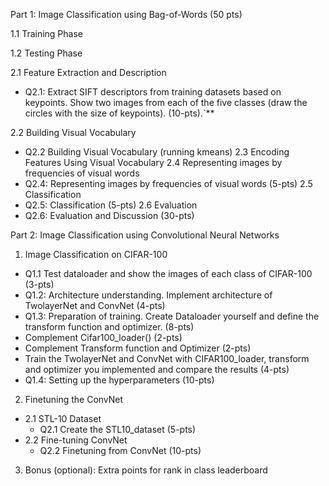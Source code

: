 Part 1: Image Classification using Bag-of-Words (50 pts)


1.1 Training Phase


1.2 Testing Phase

2.1 Feature Extraction and Description
* Q2.1: Extract SIFT descriptors from training datasets based on keypoints. Show two images from each of the five classes (draw the circles with the size of keypoints). (10-pts).`**  

2.2 Building Visual Vocabulary
* Q2.2 Building Visual Vocabulary (running kmeans)
2.3 Encoding Features Using Visual Vocabulary
2.4 Representing images by frequencies of visual words
* Q2.4: Representing images by frequencies of visual words (5-pts)
2.5 Classification
* Q2.5: Classification (5-pts)
2.6 Evaluation
* Q2.6: Evaluation and Discussion (30-pts)



Part 2: Image Classification using Convolutional Neural Networks

1. Image Classification on CIFAR-100
* Q1.1 Test dataloader and show the images of each class of CIFAR-100 (3-pts)
* Q1.2: Architecture understanding. Implement architecture of TwolayerNet and ConvNet (4-pts)
* Q1.3: Preparation of training. Create Dataloader yourself and define the transform function and optimizer. (8-pts)
* Complement Cifar100_loader() (2-pts)
* Complement Transform function and Optimizer (2-pts)
* Train the TwolayerNet and ConvNet with CIFAR100_loader, transform and optimizer you implemented and compare the results (4-pts)
* Q1.4: Setting up the hyperparameters (10-pts)
2. Finetuning the ConvNet
* 2.1 STL-10 Dataset
    * Q2.1 Create the STL10_dataset (5-pts)
* 2.2 Fine-tuning ConvNet
    * Q2.2 Finetuning from ConvNet (10-pts)
3. Bonus (optional): Extra points for rank in class leaderboard
